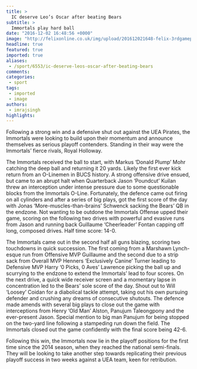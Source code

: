 ```yaml
---
title: >
  IC deserve Leo’s Oscar after beating Bears
subtitle: >
  Immortals play hard ball
date: "2016-12-02 16:48:56 +0000"
image: "http://felixonline.co.uk/img/upload/201612021648-felix-3rdgamepicfelix.jpg"
headline: true
featured: true
imported: true
aliases:
 - /sport/6553/ic-deserve-leos-oscar-after-beating-bears
comments:
categories:
 - sport
tags:
 - imported
 - image
authors:
 - imrajsingh
highlights:
---
```


Following a strong win and a defensive shut out against the UEA Pirates, the Immortals were looking to build upon their momentum and announce themselves as serious playoff contenders. Standing in their way were the Immortals’ fierce rivals, Royal Holloway.

The Immortals received the ball to start, with Markus ‘Donald Plump’ Mohr catching the deep ball and returning it 20 yards. Likely the first ever kick return from an O-Linemen in BUCS history. A strong offensive drive ensued, but came to an abrupt halt when Quarterback Jason ‘Poundcut’ Kuilan threw an interception under intense pressure due to some questionable blocks from the Immortals O-Line. Fortunately, the defence came out firing on all cylinders and after a series of big plays, got the first score of the day with Jonas ‘More-muscles-than-brains’ Schwenck sacking the Bears’ QB in the endzone. Not wanting to be outdone the Immortals Offense upped their game, scoring on the following two drives with powerful and evasive runs from Jason and running back Guillaume ‘Cheerleader’ Fontan capping off long, composed drives. Half time score: 14-0.

The Immortals came out in the second half all guns blazing, scoring two touchdowns in quick succession. The first coming from a Marshawn Lynch-esque run from Offensive MVP Guillaume and the second due to a strip sack from Overall MVP Henners ‘Exclusively Canine’ Turner leading to Defensive MVP Harry ‘0 Picks, 0 Aves’ Lawrence picking the ball up and scurrying to the endzone to extend the Immortals’ lead to four scores. On the next drive, a quick wide receiver screen and a momentary lapse in concentration led to the Bears’ sole score of the day. Shout out to Will ‘Loosey’ Coidan for a diabolical tackle attempt, taking out his own pursuing defender and crushing any dreams of consecutive shutouts. The defence made amends with several big plays to close out the game with interceptions from Henry ‘Old Man’ Alston, Panujum Taleongpony and the ever-present Jason. Special mention to big man Panujum for being stopped on the two-yard line following a stampeding run down the field. The Immortals closed out the game confidently with the final score being 42-6.

Following this win, the Immortals now lie in the playoff positions for the first time since the 2014 season, when they reached the national semi-finals. They will be looking to take another step towards replicating their previous playoff success in two weeks against a UEA team, keen for retribution.
